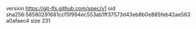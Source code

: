 version https://git-lfs.github.com/spec/v1
oid sha256:56580291681ccf5f994ec553ab1ff37573d43eb8b0e885feb42ae563a0afaec4
size 231
